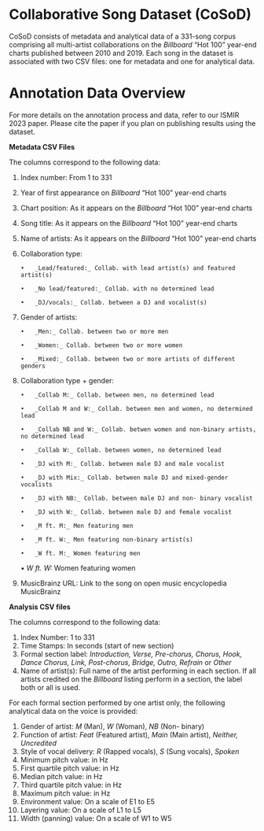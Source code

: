 # Collaborative Song Dataset (CoSoD)
CoSoD consists of metadata and analytical data of a 331-song corpus comprising all multi-artist collaborations on the _Billboard_ “Hot 100” year-end charts published between 2010 and 2019. Each song in the dataset is associated with two CSV files: one for metadata and one for analytical data. 

# Annotation Data Overview 

For more details on the annotation process and data, refer to our ISMIR 2023 paper. Please cite the paper if you plan on publishing results using the dataset. 

**Metadata CSV Files**

The columns correspond to the following data:
1.	Index number: From 1 to 331
2.	Year of first appearance on _Billboard_ “Hot 100” year-end charts
3.	Chart position: As it appears on the _Billboard_ “Hot 100” year-end charts 
4.	Song title: As it appears on the _Billboard_ “Hot 100” year-end charts 
5.	Name of artists: As it appears on the _Billboard_ “Hot 100” year-end charts 
6.	Collaboration type:
    
        •	_Lead/featured:_ Collab. with lead artist(s) and featured artist(s) 

        •	_No lead/featured:_ Collab. with no determined lead 

        •	_DJ/vocals:_ Collab. between a DJ and vocalist(s) 

8.	Gender of artists:
   
        •	_Men:_ Collab. between two or more men 

        •	_Women:_ Collab. between two or more women 

        •	_Mixed:_ Collab. between two or more artists of different genders 

10.	Collaboration type + gender:
    
        •	_Collab M:_ Collab. between men, no determined lead 

        •	_Collab M and W:_ Collab. between men and women, no determined lead 

        •	_Collab NB and W:_ Collab. betwen women and non-binary artists, no determined lead 

        •	_Collab W:_ Collab. between women, no determined lead 

        •	_DJ with M:_ Collab. between male DJ and male vocalist 

        •	_DJ with Mix:_ Collab. between male DJ and mixed-gender vocalists 

        •	_DJ with NB:_ Collab. between male DJ and non- binary vocalist 

        •	_DJ with W:_ Collab. between male DJ and female vocalist 

        •	_M ft. M:_ Men featuring men 

        •	_M ft. W:_ Men featuring non-binary artist(s) 

        •	_W ft. M:_ Women featuring men 

    •	_W ft. W:_ Women featuring women 

11.	MusicBrainz URL: Link to the song on open music encyclopedia MusicBrainz 

**Analysis CSV files**

The columns correspond to the following data:

1.	Index Number: 1 to 331
2.	Time Stamps: In seconds (start of new section)
3.	Formal section label: _Introduction, Verse, Pre-chorus, Chorus, Hook, Dance Chorus, Link, Post-chorus, Bridge, Outro, Refrain_ or _Other_
4.	Name of artist(s): Full name of the artist performing in each section. If all artists credited on the _Billboard_ listing perform in a section, the label both or all is used.

For each formal section performed by one artist only,  the following analytical data on the voice is provided:
1.	Gender of artist: _M_ (Man), _W_ (Woman), _NB_ (Non- binary) 
2.	Function of artist: _Feat_ (Featured artist), _Main_ (Main artist), _Neither, Uncredited_ 
3.	Style of vocal delivery: _R_ (Rapped vocals), _S_ (Sung vocals), _Spoken_ 
4.	Minimum pitch value: in Hz
5.	First quartile pitch value: in Hz
6.	Median pitch value: in Hz
7.	Third quartile pitch value: in Hz
8.	Maximum pitch value: in Hz
9.	Environment value: On a scale of E1 to E5
10.	Layering value: On a scale of L1 to L5
11.	Width (panning) value: On a scale of W1 to W5





